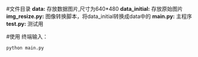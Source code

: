 #文件目录
**data:** 存放数据图片,尺寸为640*480
**data_initial:** 存放原始图片
**img_resize.py:** 图像转换脚本，将data_initial转换成data中的
**main.py:** 主程序
**test.py:** 测试用

#使用
终端输入：
```
python main.py
```